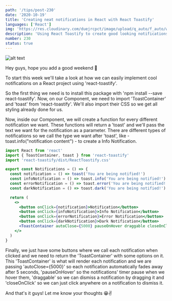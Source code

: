 ```yaml
---
path: '/tips/post-230'
date: '2020-10-19'
title: 'Creating neat notifications in React with React Toastify'
languages: ['React']
img: 'https://res.cloudinary.com/duejrcpct/image/upload/q_auto/f_auto/w_1000/v1603116847/tips/230-1_rop094.png'
description: 'Using React Toastify to create good looking notifications'
number: 230
status: true
---
```


![alt text](https://res.cloudinary.com/duejrcpct/image/upload/q_auto/v1603116851/tips/230-2_hpk3kr.gif 'React Toastify')

Hey guys, hope you add a good weekend 🤗

To start this week we'll take a look at how we can easily implement cool notifications on a React project using 'react-toastify'.

So the first thing we need is to install this package with 'npm install --save react-toastify'. Now, on our Component, we need to import 'ToastContainer' and 'toast' from 'react-toastify'. We'll also import their CSS so we get all styling already done for us.

Now, inside our Component, we will create a function for every different notification we want. These functions will return a 'toast' and we'll pass the text we want for the notification as a parameter. There are different types of notifications so we call the type we want after 'toast', like - toast.info("notification content") - to create a Info Notification.

```jsx
import React from 'react'
import { ToastContainer, toast } from 'react-toastify'
import 'react-toastify/dist/ReactToastify.css'

export const Notifications = () => {
  const notification = () => toast('You are being notified!')
  const infoNotification = () => toast.info('You are being notified!')
  const errorNotification = () => toast.error('You are being notified!')
  const darkNotification = () => toast.dark('You are being notified!')

  return (
    <>
      <button onClick={notification}>Notification</button>
      <button onClick={infoNotification}>Info Notification</button>
      <button onClick={errorNotification}>Error Notification</button>
      <button onClick={darkNotification}>Dark Notification</button>
      <ToastContainer autoClose={5000} pauseOnHover draggable closeOnClick />
    </>
  )
}
```

Finally, we just have some buttons where we call each notification when clicked and we need to return the 'ToastContainer' with some options on it. This 'ToastContainer' is what will render each notification and we are passing 'autoClose={5000}' so each notification automatically fades away after 5 seconds, 'pauseOnHover' so the notifications' timer pause when we hover them, 'draggable' so we can dismiss a notification by dragging it and 'closeOnClick' so we can just click anywhere on a notification to dismiss it.

And that's it guys! Let me know your thoughts 😁✌️
